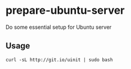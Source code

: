# prepare-ubuntu-server
Do some essential setup for Ubuntu server

## Usage

```curl -sL http://git.io/uinit | sudo bash```
